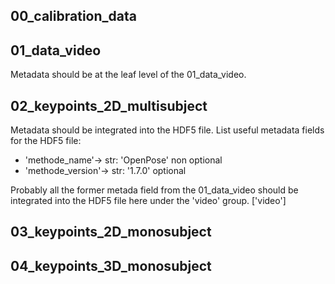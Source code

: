 ## 00_calibration_data

## 01_data_video
Metadata should be at the leaf level of the 01_data_video. 


## 02_keypoints_2D_multisubject
Metadata should be integrated into the HDF5 file.
List useful metadata fields for the HDF5 file:
- 'methode_name'-> str: 'OpenPose' non optional 
- 'methode_version'-> str: '1.7.0' optional

Probably all the former metada field from the 01_data_video should be integrated into the HDF5 file here under the 'video' group.
['video']


## 03_keypoints_2D_monosubject



## 04_keypoints_3D_monosubject

